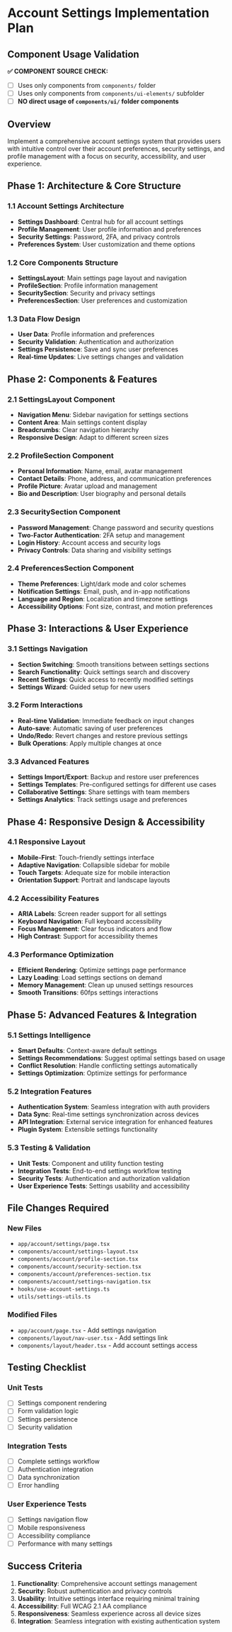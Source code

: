 # Account Settings Implementation Plan

## Component Usage Validation
**✅ COMPONENT SOURCE CHECK:**
- [ ] Uses only components from `components/` folder
- [ ] Uses only components from `components/ui-elements/` subfolder
- [ ] **NO direct usage of `components/ui/` folder components**

## Overview
Implement a comprehensive account settings system that provides users with intuitive control over their account preferences, security settings, and profile management with a focus on security, accessibility, and user experience.

## Phase 1: Architecture & Core Structure

### 1.1 Account Settings Architecture
- **Settings Dashboard**: Central hub for all account settings
- **Profile Management**: User profile information and preferences
- **Security Settings**: Password, 2FA, and privacy controls
- **Preferences System**: User customization and theme options

### 1.2 Core Components Structure
- **SettingsLayout**: Main settings page layout and navigation
- **ProfileSection**: Profile information management
- **SecuritySection**: Security and privacy settings
- **PreferencesSection**: User preferences and customization

### 1.3 Data Flow Design
- **User Data**: Profile information and preferences
- **Security Validation**: Authentication and authorization
- **Settings Persistence**: Save and sync user preferences
- **Real-time Updates**: Live settings changes and validation

## Phase 2: Components & Features

### 2.1 SettingsLayout Component
- **Navigation Menu**: Sidebar navigation for settings sections
- **Content Area**: Main settings content display
- **Breadcrumbs**: Clear navigation hierarchy
- **Responsive Design**: Adapt to different screen sizes

### 2.2 ProfileSection Component
- **Personal Information**: Name, email, avatar management
- **Contact Details**: Phone, address, and communication preferences
- **Profile Picture**: Avatar upload and management
- **Bio and Description**: User biography and personal details

### 2.3 SecuritySection Component
- **Password Management**: Change password and security questions
- **Two-Factor Authentication**: 2FA setup and management
- **Login History**: Account access and security logs
- **Privacy Controls**: Data sharing and visibility settings

### 2.4 PreferencesSection Component
- **Theme Preferences**: Light/dark mode and color schemes
- **Notification Settings**: Email, push, and in-app notifications
- **Language and Region**: Localization and timezone settings
- **Accessibility Options**: Font size, contrast, and motion preferences

## Phase 3: Interactions & User Experience

### 3.1 Settings Navigation
- **Section Switching**: Smooth transitions between settings sections
- **Search Functionality**: Quick settings search and discovery
- **Recent Settings**: Quick access to recently modified settings
- **Settings Wizard**: Guided setup for new users

### 3.2 Form Interactions
- **Real-time Validation**: Immediate feedback on input changes
- **Auto-save**: Automatic saving of user preferences
- **Undo/Redo**: Revert changes and restore previous settings
- **Bulk Operations**: Apply multiple changes at once

### 3.3 Advanced Features
- **Settings Import/Export**: Backup and restore user preferences
- **Settings Templates**: Pre-configured settings for different use cases
- **Collaborative Settings**: Share settings with team members
- **Settings Analytics**: Track settings usage and preferences

## Phase 4: Responsive Design & Accessibility

### 4.1 Responsive Layout
- **Mobile-First**: Touch-friendly settings interface
- **Adaptive Navigation**: Collapsible sidebar for mobile
- **Touch Targets**: Adequate size for mobile interaction
- **Orientation Support**: Portrait and landscape layouts

### 4.2 Accessibility Features
- **ARIA Labels**: Screen reader support for all settings
- **Keyboard Navigation**: Full keyboard accessibility
- **Focus Management**: Clear focus indicators and flow
- **High Contrast**: Support for accessibility themes

### 4.3 Performance Optimization
- **Efficient Rendering**: Optimize settings page performance
- **Lazy Loading**: Load settings sections on demand
- **Memory Management**: Clean up unused settings resources
- **Smooth Transitions**: 60fps settings interactions

## Phase 5: Advanced Features & Integration

### 5.1 Settings Intelligence
- **Smart Defaults**: Context-aware default settings
- **Settings Recommendations**: Suggest optimal settings based on usage
- **Conflict Resolution**: Handle conflicting settings automatically
- **Settings Optimization**: Optimize settings for performance

### 5.2 Integration Features
- **Authentication System**: Seamless integration with auth providers
- **Data Sync**: Real-time settings synchronization across devices
- **API Integration**: External service integration for enhanced features
- **Plugin System**: Extensible settings functionality

### 5.3 Testing & Validation
- **Unit Tests**: Component and utility function testing
- **Integration Tests**: End-to-end settings workflow testing
- **Security Tests**: Authentication and authorization validation
- **User Experience Tests**: Settings usability and accessibility

## File Changes Required

### New Files
- `app/account/settings/page.tsx`
- `components/account/settings-layout.tsx`
- `components/account/profile-section.tsx`
- `components/account/security-section.tsx`
- `components/account/preferences-section.tsx`
- `components/account/settings-navigation.tsx`
- `hooks/use-account-settings.ts`
- `utils/settings-utils.ts`

### Modified Files
- `app/account/page.tsx` - Add settings navigation
- `components/layout/nav-user.tsx` - Add settings link
- `components/layout/header.tsx` - Add account settings access

## Testing Checklist

### Unit Tests
- [ ] Settings component rendering
- [ ] Form validation logic
- [ ] Settings persistence
- [ ] Security validation

### Integration Tests
- [ ] Complete settings workflow
- [ ] Authentication integration
- [ ] Data synchronization
- [ ] Error handling

### User Experience Tests
- [ ] Settings navigation flow
- [ ] Mobile responsiveness
- [ ] Accessibility compliance
- [ ] Performance with many settings

## Success Criteria

1. **Functionality**: Comprehensive account settings management
2. **Security**: Robust authentication and privacy controls
3. **Usability**: Intuitive settings interface requiring minimal training
4. **Accessibility**: Full WCAG 2.1 AA compliance
5. **Responsiveness**: Seamless experience across all device sizes
6. **Integration**: Seamless integration with existing authentication system
